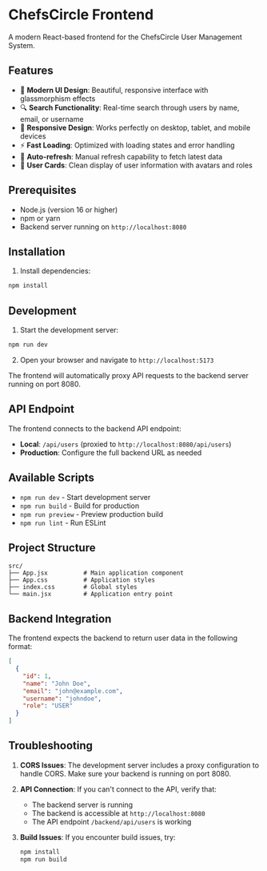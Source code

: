 # ChefsCircle Frontend

A modern React-based frontend for the ChefsCircle User Management System.

## Features

- 🎨 **Modern UI Design**: Beautiful, responsive interface with glassmorphism effects
- 🔍 **Search Functionality**: Real-time search through users by name, email, or username
- 📱 **Responsive Design**: Works perfectly on desktop, tablet, and mobile devices
- ⚡ **Fast Loading**: Optimized with loading states and error handling
- 🔄 **Auto-refresh**: Manual refresh capability to fetch latest data
- 🎯 **User Cards**: Clean display of user information with avatars and roles

## Prerequisites

- Node.js (version 16 or higher)
- npm or yarn
- Backend server running on `http://localhost:8080`

## Installation

1. Install dependencies:
```bash
npm install
```

## Development

1. Start the development server:
```bash
npm run dev
```

2. Open your browser and navigate to `http://localhost:5173`

The frontend will automatically proxy API requests to the backend server running on port 8080.

## API Endpoint

The frontend connects to the backend API endpoint:
- **Local**: `/api/users` (proxied to `http://localhost:8080/api/users`)
- **Production**: Configure the full backend URL as needed

## Available Scripts

- `npm run dev` - Start development server
- `npm run build` - Build for production
- `npm run preview` - Preview production build
- `npm run lint` - Run ESLint

## Project Structure

```
src/
├── App.jsx          # Main application component
├── App.css          # Application styles
├── index.css        # Global styles
└── main.jsx         # Application entry point
```

## Backend Integration

The frontend expects the backend to return user data in the following format:

```json
[
  {
    "id": 1,
    "name": "John Doe",
    "email": "john@example.com",
    "username": "johndoe",
    "role": "USER"
  }
]
```

## Troubleshooting

1. **CORS Issues**: The development server includes a proxy configuration to handle CORS. Make sure your backend is running on port 8080.

2. **API Connection**: If you can't connect to the API, verify that:
   - The backend server is running
   - The backend is accessible at `http://localhost:8080`
   - The API endpoint `/backend/api/users` is working

3. **Build Issues**: If you encounter build issues, try:
   ```bash
   npm install
   npm run build
   ```
